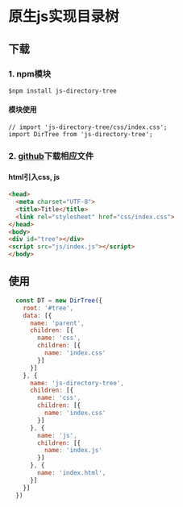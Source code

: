# 原生js实现目录树

## 下载

### 1. npm模块
``` 
$npm install js-directory-tree
```
#### 模块使用
```
// import 'js-directory-tree/css/index.css';
import DirTree from 'js-directory-tree';
```

### 2. [github](https://github.com/JunTaiZ/js-directory-tree)下载相应文件

#### html引入css, js
```html
<head>
  <meta charset="UTF-8">
  <title>Title</title>
  <link rel="stylesheet" href="css/index.css">
</head>
<body>
<div id="tree"></div>
<script src="js/index.js"></script>
</body>
```
## 使用

```javascript
  const DT = new DirTree({
    root: '#tree',
    data: [{
      name: 'parent',
      children: [{
        name: 'css',
        children: [{
          name: 'index.css'
        }]
      }]
    }, {
      name: 'js-directory-tree',
      children: [{
        name: 'css',
        children: [{
          name: 'index.css'
        }]
      }, {
        name: 'js',
        children: [{
          name: 'index.js'
        }]
      }, {
        name: 'index.html',
      }]
    }]
  })
```

